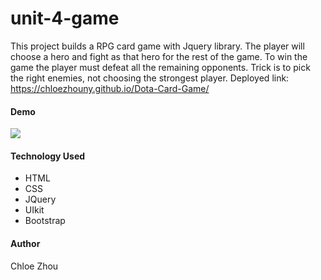 # unit-4-game

This project builds a RPG card game with Jquery library. The player will choose a hero and fight as that hero for the rest of the game. To win the game the player must defeat all the remaining opponents. Trick is to pick the right enemies, not choosing the strongest player. 
Deployed link: https://chloezhouny.github.io/Dota-Card-Game/
<br>

#### Demo 

![](assets/images/demo.gif)


#### Technology Used


* HTML
* CSS
* JQuery
* UIkit
* Bootstrap

#### Author
Chloe Zhou
